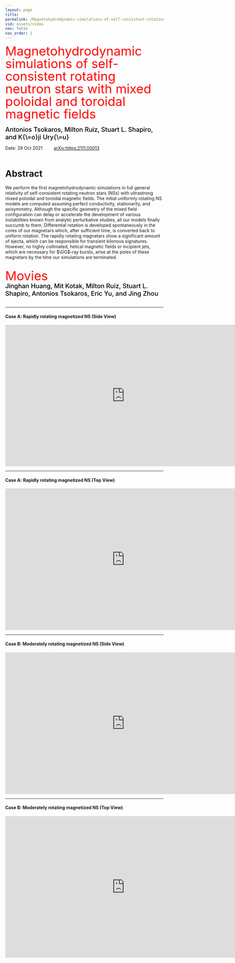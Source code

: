 ```yaml
---
layout: page
title: 
permalink: /Magnetohydrodynamic-simulations-of-self-consistent-rotating-neutron-stars-with-mixed-poloidal-and-toroidal-magnetic-fields/
vid: assets/video
nav: false
nav_order: 2
---
```


<div class="alert alert-block alert-success">
     <span style="color:red;font-weight:400;font-size:40px;line-height:1em">
        Magnetohydrodynamic simulations of self-consistent rotating neutron stars with mixed poloidal and toroidal magnetic fields
     </span>
     <br/><br/>
     <span style="color:black;font-weight:500;font-size:20px">
    Antonios Tsokaros,
    Milton Ruiz,
    Stuart L. Shapiro, and
    K{\=o}ji Ury{\=u}
     </span>
</div>

Date: 29 Oct 2021   &emsp;&emsp; [arXiv:https:2111.00013](https://arxiv.org/abs/2111.00013)
<br/><br/>


# Abstract 
We perform the first magnetohydrodynamic simulations in full general relativity of
self-consistent rotating neutron stars (NSs) with ultrastrong mixed poloidal and toroidal
magnetic fields. The initial uniformly rotating NS models are computed
assuming perfect conductivity, stationarity, and axisymmetry.
Although the specific geometry of the mixed field configuration can delay or
accelerate the development of various instabilities known from analytic
perturbative studies, all our models finally succumb to them. Differential
rotation is developed spontaneously in the cores of our magnetars which, after
sufficient time, is converted back to uniform rotation.  The rapidly rotating
magnetars show a significant amount of ejecta, which can be responsible for
transient kilonova signatures. However, no highly collimated, helical magnetic
fields or incipient jets, which are necessary for $\GG$-ray bursts,  arise at
the poles of these magnetars by the time our simulations are terminated.
<br/><br/>

<div class="alert alert-block alert-info">
     <span style="color:red;font-weight:400;font-size:40px;line-height:1em">
        Movies
     </span>
     <br/>
     <span style="color:black;font-weight:500;font-size:20px">
    Jinghan Huang,
    Mit Kotak,
    Milton Ruiz,
    Stuart L. Shapiro,
    Antonios Tsokaros,
    Eric Yu, and
    Jing Zhou
     </span>
</div>

<br/>


---
#### Case A: Rapidly rotating magnetized NS (Side View)

<iframe width="760" height="450" src="https://www.youtube.com/embed/qCInoNWTLT8" frameborder="0" allowfullscreen></iframe>
<br/>

---
#### Case A: Rapidly rotating magnetized NS (Top View)

<iframe width="760" height="450" src="https://www.youtube.com/embed/YLbQKqd13SM" frameborder="0" allowfullscreen></iframe>
<br/>

---
#### Case B: Moderately rotating magnetized NS (Side View)

<iframe width="760" height="450" src="https://www.youtube.com/embed/TKl7mBGMARE" frameborder="0" allowfullscreen></iframe>
<br/>

---
#### Case B: Moderately rotating magnetized NS (Top View)

<iframe width="760" height="450" src="https://www.youtube.com/embed/sVWw27m7Z34" frameborder="0" allowfullscreen></iframe>




